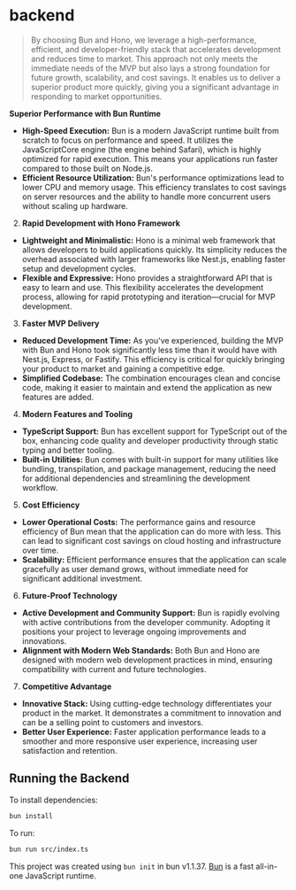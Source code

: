 # backend

> By choosing Bun and Hono, we leverage a high-performance, efficient, and developer-friendly stack that accelerates development and reduces time to market. This approach not only meets the immediate needs of the MVP but also lays a strong foundation for future growth, scalability, and cost savings. It enables us to deliver a superior product more quickly, giving you a significant advantage in responding to market opportunities.

**Superior Performance with Bun Runtime**

- **High-Speed Execution:** Bun is a modern JavaScript runtime built from scratch to focus on performance and speed. It utilizes the JavaScriptCore engine (the engine behind Safari), which is highly optimized for rapid execution. This means your applications run faster compared to those built on Node.js.
- **Efficient Resource Utilization:** Bun's performance optimizations lead to lower CPU and memory usage. This efficiency translates to cost savings on server resources and the ability to handle more concurrent users without scaling up hardware.

2. **Rapid Development with Hono Framework**

- **Lightweight and Minimalistic:** Hono is a minimal web framework that allows developers to build applications quickly. Its simplicity reduces the overhead associated with larger frameworks like Nest.js, enabling faster setup and development cycles.
- **Flexible and Expressive:** Hono provides a straightforward API that is easy to learn and use. This flexibility accelerates the development process, allowing for rapid prototyping and iteration—crucial for MVP development.

3. **Faster MVP Delivery**

- **Reduced Development Time:** As you've experienced, building the MVP with Bun and Hono took significantly less time than it would have with Nest.js, Express, or Fastify. This efficiency is critical for quickly bringing your product to market and gaining a competitive edge.
- **Simplified Codebase:** The combination encourages clean and concise code, making it easier to maintain and extend the application as new features are added.

4. **Modern Features and Tooling**

- **TypeScript Support:** Bun has excellent support for TypeScript out of the box, enhancing code quality and developer productivity through static typing and better tooling.
- **Built-in Utilities:** Bun comes with built-in support for many utilities like bundling, transpilation, and package management, reducing the need for additional dependencies and streamlining the development workflow.

5. **Cost Efficiency**

- **Lower Operational Costs:** The performance gains and resource efficiency of Bun mean that the application can do more with less. This can lead to significant cost savings on cloud hosting and infrastructure over time.
- **Scalability:** Efficient performance ensures that the application can scale gracefully as user demand grows, without immediate need for significant additional investment.

6. **Future-Proof Technology**

- **Active Development and Community Support:** Bun is rapidly evolving with active contributions from the developer community. Adopting it positions your project to leverage ongoing improvements and innovations.
- **Alignment with Modern Web Standards:** Both Bun and Hono are designed with modern web development practices in mind, ensuring compatibility with current and future technologies.

7. **Competitive Advantage**

- **Innovative Stack:** Using cutting-edge technology differentiates your product in the market. It demonstrates a commitment to innovation and can be a selling point to customers and investors.
- **Better User Experience:** Faster application performance leads to a smoother and more responsive user experience, increasing user satisfaction and retention.

## Running the Backend

To install dependencies:

```bash
bun install
```

To run:

```bash
bun run src/index.ts
```

This project was created using `bun init` in bun v1.1.37. [Bun](https://bun.sh) is a fast all-in-one JavaScript runtime.
